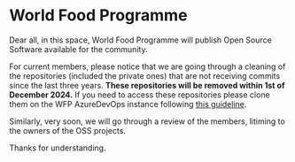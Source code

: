 # World Food Programme
Dear all,
in this space, World Food Programme will publish Open Source Software available for the community.

For current members, please notice that we are going through a cleaning of the repositories (included the private ones) that are not receiving commits since the last three years. **These repositories will be removed within 1st of December 2024.** If you need to access these repositories please clone them on the WFP AzureDevOps instance following [this guideline](https://newgo.wfp.org/services/azure-devops).

Similarly, very soon, we will go through a review of the members, litiming to the owners of the OSS projects.

Thanks for understanding.

